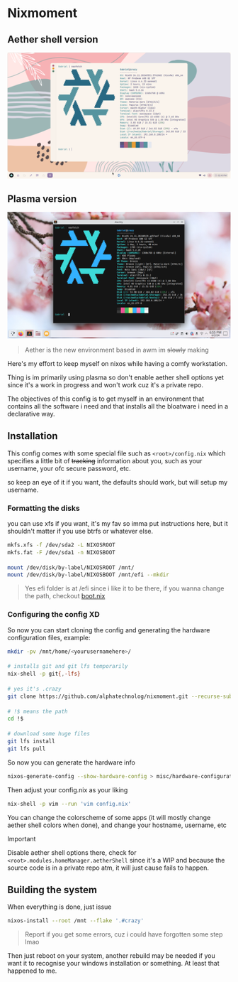 # Nixmoment

## Aether shell version
![banner-aether.png](./assets/banner-aether.png)

## Plasma version
![banner.png](./assets/banner.png)

> Aether is the new environment based in awm im ~~slowly~~ making

Here's my effort to keep myself on nixos while having a comfy workstation.

Thing is im primarily using plasma so don't enable aether shell options
yet since it's a work in progress and won't work cuz it's a private repo.

The objectives of this config is to get myself in an environment that
contains all the software i need and that installs all the bloatware i need
in a declarative way.

## Installation

This config comes with some special file such as `<root>/config.nix` which specifies a little
bit of ~~tracking~~ information about you, such as your username, your ofc secure password, etc.

so keep an eye of it if you want, the defaults should work, but will setup my username.

### Formatting the disks

you can use xfs if you want, it's my fav so imma put instructions here, but it shouldn't matter
if you use btrfs or whatever else.

```sh
mkfs.xfs -f /dev/sda2 -L NIXOSROOT
mkfs.fat -F /dev/sda1 -n NIXOSBOOT

mount /dev/disk/by-label/NIXOSROOT /mnt/
mount /dev/disk/by-label/NIXOSBOOT /mnt/efi --mkdir
```

> Yes efi folder is at /efi since i like it to be there, if you wanna change the path, checkout [boot.nix](../crazy/core/boot.nix)

### Configuring the config XD

So now you can start cloning the config and generating the hardware configuration files, example:

```sh
mkdir -pv /mnt/home/<yourusernamehere>/

# installs git and git lfs temporarily
nix-shell -p git{,-lfs}

# yes it's .crazy
git clone https://github.com/alphatechnolog/nixmoment.git --recurse-submodules /mnt/home/<yourusernamehere>/.crazy

# !$ means the path
cd !$

# download some huge files
git lfs install
git lfs pull
```

So now you can generate the hardware info

```sh
nixos-generate-config --show-hardware-config > misc/hardware-configuration.nix
```

Then adjust your config.nix as your liking

```sh
nix-shell -p vim --run 'vim config.nix'
```

You can change the colorscheme of some apps (it will mostly change aether shell colors when done), and change your hostname, username, etc

> [!IMPORTANT]
> Disable aether shell options there, check for `<root>.modules.homeManager.aetherShell` since it's a WIP
> and because the source code is in a private repo atm, it will just cause fails to happen.

## Building the system

When everything is done, just issue

```sh
nixos-install --root /mnt --flake '.#crazy'
```

> Report if you get some errors, cuz i could have forgotten some step lmao

Then just reboot on your system, another rebuild may be needed if you want it to recognise your windows installation or something.
At least that happened to me.
